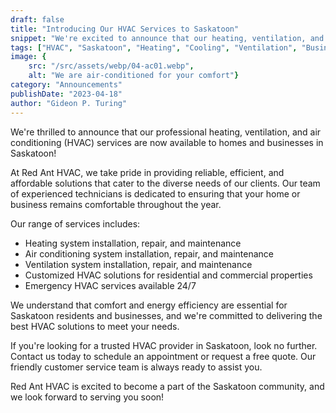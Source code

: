 ```yaml
---
draft: false
title: "Introducing Our HVAC Services to Saskatoon"
snippet: "We're excited to announce that our heating, ventilation, and air conditioning services are now available to homes and businesses in Saskatoon."
tags: ["HVAC", "Saskatoon", "Heating", "Cooling", "Ventilation", "Business"]
image: {
    src: "/src/assets/webp/04-ac01.webp",
    alt: "We are air-conditioned for your comfort"}
category: "Announcements"
publishDate: "2023-04-18"
author: "Gideon P. Turing"
---
```


We're thrilled to announce that our professional heating, ventilation, and air conditioning (HVAC) services are now available to homes and businesses in Saskatoon!

At Red Ant HVAC, we take pride in providing reliable, efficient, and affordable solutions that cater to the diverse needs of our clients. Our team of experienced technicians is dedicated to ensuring that your home or business remains comfortable throughout the year.

Our range of services includes:

- Heating system installation, repair, and maintenance
- Air conditioning system installation, repair, and maintenance
- Ventilation system installation, repair, and maintenance
- Customized HVAC solutions for residential and commercial properties
- Emergency HVAC services available 24/7

We understand that comfort and energy efficiency are essential for Saskatoon residents and businesses, and we're committed to delivering the best HVAC solutions to meet your needs.

If you're looking for a trusted HVAC provider in Saskatoon, look no further. Contact us today to schedule an appointment or request a free quote. Our friendly customer service team is always ready to assist you.

Red Ant HVAC is excited to become a part of the Saskatoon community, and we look forward to serving you soon!
